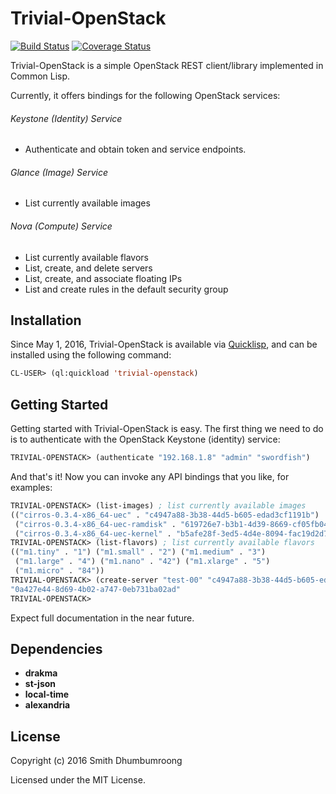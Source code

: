 # Trivial-OpenStack

[![Build Status](https://travis-ci.org/zodmaner/trivial-openstack.svg?branch=master)](https://travis-ci.org/zodmaner/trivial-openstack)
[![Coverage Status](https://coveralls.io/repos/github/zodmaner/trivial-openstack/badge.svg?branch=master)](https://coveralls.io/github/zodmaner/trivial-openstack?branch=master)

Trivial-OpenStack is a simple OpenStack REST client/library
implemented in Common Lisp.

Currently, it offers bindings for the following OpenStack services:

###### Keystone (Identity) Service

* Authenticate and obtain token and service endpoints.

###### Glance (Image) Service

* List currently available images

###### Nova (Compute) Service

* List currently available flavors
* List, create, and delete servers
* List, create, and associate floating IPs
* List and create rules in the default security group

## Installation

Since May 1, 2016, Trivial-OpenStack is available via
[Quicklisp](https://www.quicklisp.org), and can be installed using the
following command:

````lisp
CL-USER> (ql:quickload 'trivial-openstack)
````

## Getting Started

Getting started with Trivial-OpenStack is easy. The first thing we
need to do is to authenticate with the OpenStack Keystone (identity)
service:

````lisp
TRIVIAL-OPENSTACK> (authenticate "192.168.1.8" "admin" "swordfish")
````

And that's it! Now you can invoke any API bindings that you like, for
examples:

````lisp
TRIVIAL-OPENSTACK> (list-images) ; list currently available images
(("cirros-0.3.4-x86_64-uec" . "c4947a88-3b38-44d5-b605-edad3cf1191b")
 ("cirros-0.3.4-x86_64-uec-ramdisk" . "619726e7-b3b1-4d39-8669-cf05fb04981d")
 ("cirros-0.3.4-x86_64-uec-kernel" . "b5afe28f-3ed5-4d4e-8094-fac19d2d7ac3"))
TRIVIAL-OPENSTACK> (list-flavors) ; list currently available flavors
(("m1.tiny" . "1") ("m1.small" . "2") ("m1.medium" . "3")
 ("m1.large" . "4") ("m1.nano" . "42") ("m1.xlarge" . "5")
 ("m1.micro" . "84"))
TRIVIAL-OPENSTACK> (create-server "test-00" "c4947a88-3b38-44d5-b605-edad3cf1191b" "1") ; create a new server
"0a427e44-8d69-4b02-a747-0eb731ba02ad"
TRIVIAL-OPENSTACK> 
````

Expect full documentation in the near future.

## Dependencies

* **drakma**
* **st-json**
* **local-time**
* **alexandria**

## License

Copyright (c) 2016 Smith Dhumbumroong

Licensed under the MIT License.
